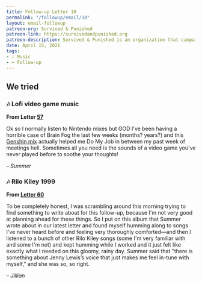 ```yaml
---
title: Follow-up Letter 10
permalink: "/followup/email/10"
layout: email-followup
patreon-org: Survived & Punished
patreon-link: https://survivedandpunished.org
patreon-description: Survived & Punished is an organization that campaigns for the abolition of custodial sentences for victims of abuse.
date: April 15, 2021
tags:
- 🎶 Music
- ↩️ Follow-up
---
```


## We tried

### 🎶 Lofi video game music

**From Letter [57](https://letterstosummer.com/57/)**

Ok so I normally listen to Nintendo mixes but GOD I've been having a horrible case of Brain Fog the last few weeks (months? years?) and this [Genshin mix](https://www.youtube.com/watch?v=wofB1wzyYYI&t=1193s) actually helped me Do My Job in between my past week of meetings hell. Sometimes all you need is the sounds of a video game you've never played before to soothe your thoughts!  

– *Summer*

### 🎶 Rilo Kiley 1999

**From [Letter 60](https://letterstosummer.com/60/)**

To be completely honest, I was scrambling around this morning trying to find something to write about for this follow-up, because I'm not very good at planning ahead for these things. So I put on this album that Summer wrote about in our latest letter and found myself humming along to songs I've never heard before and feeling very thoroughly comforted—and then I listened to a bunch of other Rilo Kiley songs (some I'm very familiar with and some I'm not) and kept humming while I worked and it just felt like exactly what I needed on this gloomy, rainy day. Summer said that "there is something about Jenny Lewis’s voice that just makes me feel in-tune with myself," and she was so, so right. 

– *Jillian*
